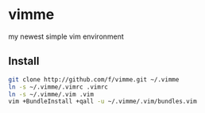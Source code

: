 vimme
=====

my newest simple vim environment

## Install

```bash
git clone http://github.com/f/vimme.git ~/.vimme
ln -s ~/.vimme/.vimrc .vimrc
ln -s ~/.vimme/.vim .vim
vim +BundleInstall +qall -u ~/.vimme/.vim/bundles.vim
```
